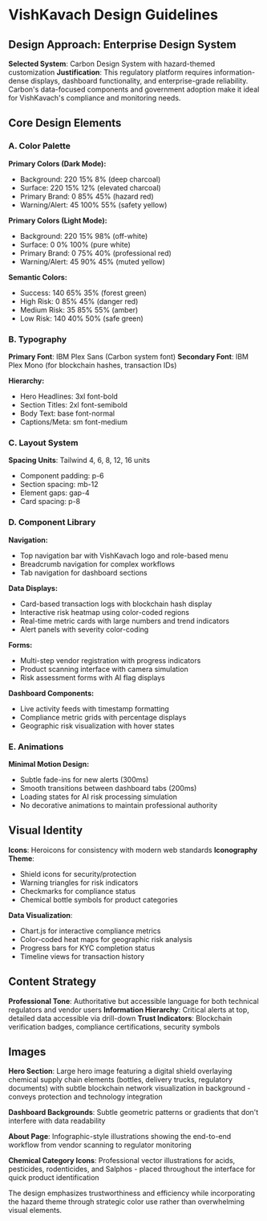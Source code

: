 # VishKavach Design Guidelines

## Design Approach: Enterprise Design System
**Selected System**: Carbon Design System with hazard-themed customization
**Justification**: This regulatory platform requires information-dense displays, dashboard functionality, and enterprise-grade reliability. Carbon's data-focused components and government adoption make it ideal for VishKavach's compliance and monitoring needs.

## Core Design Elements

### A. Color Palette
**Primary Colors (Dark Mode):**
- Background: 220 15% 8% (deep charcoal)
- Surface: 220 15% 12% (elevated charcoal) 
- Primary Brand: 0 85% 45% (hazard red)
- Warning/Alert: 45 100% 55% (safety yellow)

**Primary Colors (Light Mode):**
- Background: 220 15% 98% (off-white)
- Surface: 0 0% 100% (pure white)
- Primary Brand: 0 75% 40% (professional red)
- Warning/Alert: 45 90% 45% (muted yellow)

**Semantic Colors:**
- Success: 140 65% 35% (forest green)
- High Risk: 0 85% 45% (danger red)
- Medium Risk: 35 85% 55% (amber)
- Low Risk: 140 40% 50% (safe green)

### B. Typography
**Primary Font**: IBM Plex Sans (Carbon system font)
**Secondary Font**: IBM Plex Mono (for blockchain hashes, transaction IDs)

**Hierarchy:**
- Hero Headlines: 3xl font-bold
- Section Titles: 2xl font-semibold  
- Body Text: base font-normal
- Captions/Meta: sm font-medium

### C. Layout System
**Spacing Units**: Tailwind 4, 6, 8, 12, 16 units
- Component padding: p-6
- Section spacing: mb-12
- Element gaps: gap-4
- Card spacing: p-8

### D. Component Library

**Navigation:**
- Top navigation bar with VishKavach logo and role-based menu
- Breadcrumb navigation for complex workflows
- Tab navigation for dashboard sections

**Data Displays:**
- Card-based transaction logs with blockchain hash display
- Interactive risk heatmap using color-coded regions
- Real-time metric cards with large numbers and trend indicators
- Alert panels with severity color-coding

**Forms:**
- Multi-step vendor registration with progress indicators
- Product scanning interface with camera simulation
- Risk assessment forms with AI flag displays

**Dashboard Components:**
- Live activity feeds with timestamp formatting
- Compliance metric grids with percentage displays
- Geographic risk visualization with hover states

### E. Animations
**Minimal Motion Design:**
- Subtle fade-ins for new alerts (300ms)
- Smooth transitions between dashboard tabs (200ms)
- Loading states for AI risk processing simulation
- No decorative animations to maintain professional authority

## Visual Identity

**Icons**: Heroicons for consistency with modern web standards
**Iconography Theme**: 
- Shield icons for security/protection
- Warning triangles for risk indicators
- Checkmarks for compliance status
- Chemical bottle symbols for product categories

**Data Visualization**: 
- Chart.js for interactive compliance metrics
- Color-coded heat maps for geographic risk analysis
- Progress bars for KYC completion status
- Timeline views for transaction history

## Content Strategy

**Professional Tone**: Authoritative but accessible language for both technical regulators and vendor users
**Information Hierarchy**: Critical alerts at top, detailed data accessible via drill-down
**Trust Indicators**: Blockchain verification badges, compliance certifications, security symbols

## Images

**Hero Section**: Large hero image featuring a digital shield overlaying chemical supply chain elements (bottles, delivery trucks, regulatory documents) with subtle blockchain network visualization in background - conveys protection and technology integration

**Dashboard Backgrounds**: Subtle geometric patterns or gradients that don't interfere with data readability

**About Page**: Infographic-style illustrations showing the end-to-end workflow from vendor scanning to regulator monitoring

**Chemical Category Icons**: Professional vector illustrations for acids, pesticides, rodenticides, and Salphos - placed throughout the interface for quick product identification

The design emphasizes trustworthiness and efficiency while incorporating the hazard theme through strategic color use rather than overwhelming visual elements.